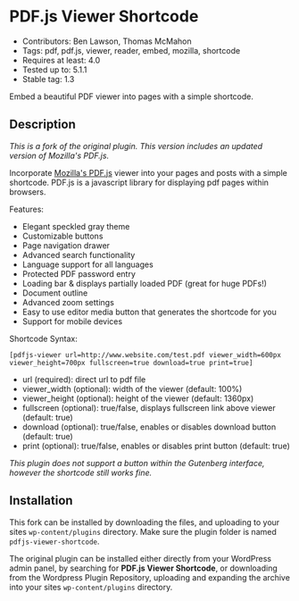 # PDF.js Viewer Shortcode

* Contributors: Ben Lawson, Thomas McMahon
* Tags: pdf, pdf.js, viewer, reader, embed, mozilla, shortcode
* Requires at least: 4.0
* Tested up to: 5.1.1
* Stable tag: 1.3

Embed a beautiful PDF viewer into pages with a simple shortcode.

## Description

*This is a fork of the original plugin. This version includes an updated version of Mozilla's PDF.js.*

Incorporate [Mozilla's PDF.js](https://github.com/mozilla/pdf.js/) viewer into your pages and posts with a simple shortcode. PDF.js is a javascript library for displaying pdf pages within browsers.

Features:

*   Elegant speckled gray theme
*   Customizable buttons
*   Page navigation drawer
*   Advanced search functionality
*   Language support for all languages
*   Protected PDF password entry
*   Loading bar & displays partially loaded PDF (great for huge PDFs!)
*   Document outline
*   Advanced zoom settings
*   Easy to use editor media button that generates the shortcode for you
*   Support for mobile devices

Shortcode Syntax:

`[pdfjs-viewer url=http://www.website.com/test.pdf viewer_width=600px viewer_height=700px fullscreen=true download=true print=true]`

*   url (required): direct url to pdf file
*   viewer_width (optional): width of the viewer (default: 100%)
*   viewer_height (optional): height of the viewer (default: 1360px)
*   fullscreen (optional): true/false, displays fullscreen link above viewer (default: true)
*   download (optional): true/false, enables or disables download button (default: true)
*   print (optional): true/false, enables or disables print button (default: true)

*This plugin does not support a button within the Gutenberg interface, however the shortcode still works fine.*

## Installation
This fork can be installed by downloading the files, and uploading to your sites `wp-content/plugins` directory. Make sure the plugin folder is named `pdfjs-viewer-shortcode`.

The original plugin can be installed either directly from your WordPress admin panel, by searching for **PDF.js Viewer Shortcode**, or downloading from the Wordpress Plugin Repository, uploading and expanding the archive into your sites `wp-content/plugins` directory.
